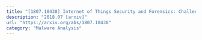 ```yaml
---
title: "[1807.10438] Internet of Things Security and Forensics: Challenges and Opportunities"
description: "2018.07 [arxiv]"
url: "https://arxiv.org/abs/1807.10438"
category: "Malware Analysis"
---
```


